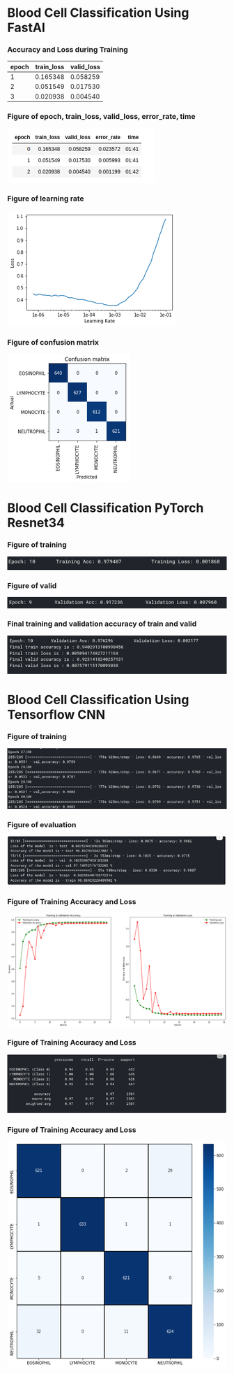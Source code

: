  # Blood Cell Classification Using FastAI
 
 
 
 ### Accuracy and Loss during Training
 
 | epoch | train_loss | valid_loss |
 |-------|------------|-------------
 | 1     | 0.165348   | 0.058259   |
 | 2     | 0.051549   | 0.017530   |
 | 3     | 0.020938   | 0.004540   |
 
 
### Figure of epoch, train_loss, valid_loss, error_rate, time
![alt text](https://github.com/hasan-moni-321/Blood-Cell-Classification/blob/main/fastAI/fit_cycle_three.png)



### Figure of learning rate
![alt text](https://github.com/hasan-moni-321/Blood-Cell-Classification/blob/main/fastAI/plot%20image.png)



### Figure of confusion matrix
![alt text](https://github.com/hasan-moni-321/Blood-Cell-Classification/blob/main/fastAI/confusion_matrix.png)


# Blood Cell Classification PyTorch Resnet34

### Figure of training
![alt text](https://github.com/hasan-moni-321/Blood-Cell-Classification/blob/main/pytorch_resnet34/epoch10%20resnet.png)


### Figure of valid
![alt text](https://github.com/hasan-moni-321/Blood-Cell-Classification/blob/main/pytorch_resnet34/epoch10%20resnet_valid.png)


### Final training and validation accuracy of train and valid
![alt text](https://github.com/hasan-moni-321/Blood-Cell-Classification/blob/main/pytorch_resnet34/resnet_blood_train_loss.png)

# Blood Cell Classification Using Tensorflow CNN

### Figure of training
![alt text](https://github.com/hasan-moni-321/Blood-Cell-Classification/blob/main/CNN-Tensorflow/train_blood.png)

### Figure of evaluation
![alt text](https://github.com/hasan-moni-321/Blood-Cell-Classification/blob/main/CNN-Tensorflow/cnn_train_test_valid.png)


### Figure of Training Accuracy and Loss
![alt text](https://github.com/hasan-moni-321/Blood-Cell-Classification/blob/main/CNN-Tensorflow/cnn_acc_loss_graph.png)


### Figure of Training Accuracy and Loss
![alt text](https://github.com/hasan-moni-321/Blood-Cell-Classification/blob/main/CNN-Tensorflow/cnn_classfication_report.png)


### Figure of Training Accuracy and Loss
![alt text](https://github.com/hasan-moni-321/Blood-Cell-Classification/blob/main/CNN-Tensorflow/cnn_confusion_matrix.png)


